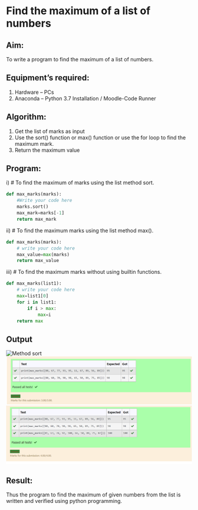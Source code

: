 # Find the maximum of a list of numbers
## Aim:
To write a program to find the maximum of a list of numbers.
## Equipment’s required:
1.	Hardware – PCs
2.	Anaconda – Python 3.7 Installation / Moodle-Code Runner
## Algorithm:
1.	Get the list of marks as input
2.	Use the sort() function or max() function or use the for loop to find the maximum mark.
3.	Return the maximum value
## Program:

i)	# To find the maximum of marks using the list method sort.
```Python
def max_marks(marks):
    #Write your code here
    marks.sort()
    max_mark=marks[-1]
    return max_mark
```

ii)	# To find the maximum marks using the list method max().
```Python
def max_marks(marks):
    # write your code here
    max_value=max(marks)
    return max_value


```

iii) # To find the maximum marks without using builtin functions.
```Python
def max_marks(list1):
    # write your code here
    max=list1[0]
    for i in list1:
        if i > max:
            max=i
    return max


```
## Output
![Method sort](sort.png) 
![Method Max](max.png)
![builtin](builtin.png)


## Result:
Thus the program to find the maximum of given numbers from the list is written and verified using python programming.

